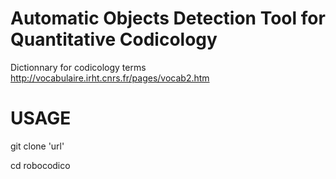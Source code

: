 # Automatic Objects Detection Tool for Quantitative Codicology

Dictionnary for codicology terms
http://vocabulaire.irht.cnrs.fr/pages/vocab2.htm

# USAGE
git clone 'url'

cd robocodico
